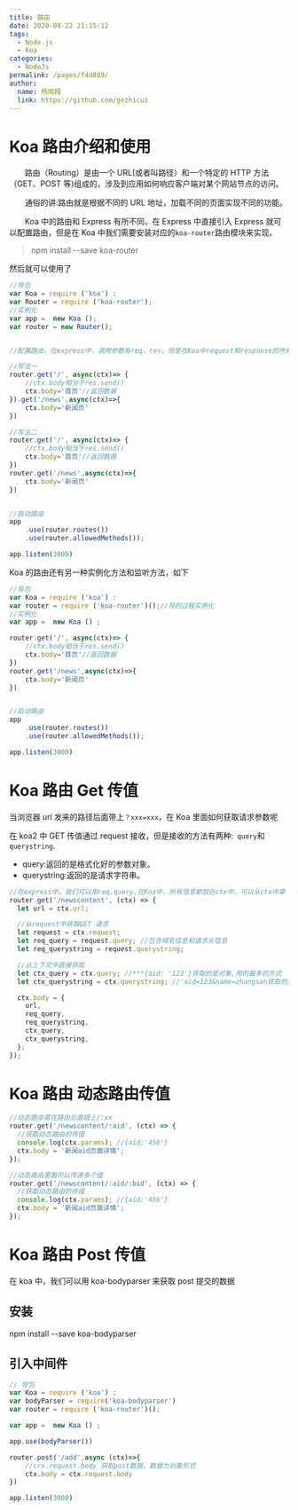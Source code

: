 ```yaml
---
title: 路由
date: 2020-08-22 21:15:12
tags:
  - Node.js
  - Koa
categories:
  - NodeJs
permalink: /pages/f4d889/
author:
  name: 杨雨翔
  link: https://github.com/gezhicui
---
```


# Koa 路由介绍和使用

&emsp;&emsp;路由（Routing）是由一个 URL(或者叫路径）和一个特定的 HTTP 方法（GET、POST 等)组成的，涉及到应用如何响应客户端对某个网站节点的访问。

&emsp;&emsp;通俗的讲:路由就是根据不同的 URL 地址，加载不同的页面实现不同的功能。

&emsp;&emsp;Koa 中的路由和 Express 有所不同，在 Express 中直接引入 Express 就可以配置路由，但是在 Koa 中我们需要安装对应的`koa-router`路由模块来实现。

> npm install --save koa-router

然后就可以使用了

```js
//导包
var Koa = require ('koa') :
var Router = require ('koa-router');
//实例化
var app =  new Koa ();
var router = new Router();


//配置路由，在express中，调用参数有req，res，但是在Koa中request和response的所有信息都放在context（上下文）中

//写法一
router.get('/', async(ctx)=> {
    //ctx.body相当于res.send()
    ctx.body='首页'//返回数据
}).get('/news',async(ctx)=>{
    ctx.body='新闻页'
})

//写法二
router.get('/', async(ctx)=> {
    //ctx.body相当于res.send()
    ctx.body='首页'//返回数据
})
router.get('/news',async(ctx)=>{
    ctx.body='新闻页'
})


//启动路由
app
    .use(router.routes())
    .use(router.allowedMethods());

app.listen(3000)
```

Koa 的路由还有另一种实例化方法和监听方法，如下

```js
//导包
var Koa = require ('koa') :
var router = require ('koa-router')();//导的过程实例化
//实例化
var app =  new Koa () ;

router.get('/', async(ctx)=> {
    //ctx.body相当于res.send()
    ctx.body='首页'//返回数据
})
router.get('/news',async(ctx)=>{
    ctx.body='新闻页'
})


//启动路由
app
    .use(router.routes())
    .use(router.allowedMethods());

app.listen(3000)
```

# Koa 路由 Get 传值

当浏览器 url 发来的路径后面带上`？xxx=xxx`，在 Koa 里面如何获取请求参数呢

在 koa2 中 GET 传值通过 request 接收，但是接收的方法有两种:` query`和`querystring`.

- query:返回的是格式化好的参数对象。
- querystring:返回的是请求字符串。

```js
//在express中，我们可以用req.query,在Koa中，所有信息都放在ctx中，可以从ctx中拿
router.get('/newscontent', (ctx) => {
  let url = ctx.url;

  //从request中获取GET 请求
  let request = ctx.request;
  let req_query = request.query; //包含域名信息和请求头信息
  let req_querystring = request.querystring;

  //从上下文中直接获取
  let ctx_query = ctx.query; //***{aid: '123'}获取的是对象,用的最多的方式
  let ctx_querystring = ctx.querystring; //'aid=123&name=zhangsan获取的是一个字符串

  ctx.body = {
    url,
    req_query,
    req_querystring,
    ctx_query,
    ctx_querystring,
  };
});
```

# Koa 路由 动态路由传值

```js
//动态路由需在路由后面跟上/:xx
router.get('/newscontent/:aid', (ctx) => {
  //获取动态路由的传值
  console.log(ctx.params); //{aid:'456'}
  ctx.body = '新闻aid页面详情';
});

//动态路由里面可以传递多个值
router.get('/newscontent/:aid/:bid', (ctx) => {
  //获取动态路由的传值
  console.log(ctx.params); //{aid:'456'}
  ctx.body = '新闻aid页面详情';
});
```

# Koa 路由 Post 传值

在 koa 中，我们可以用 koa-bodyparser 来获取 post 提交的数据

## 安装

npm install --save koa-bodyparser

## 引入中间件

```js
// 导包
var Koa = require ('koa') :
var bodyParser = require('koa-bodyparser')
var router = require ('koa-router')();

var app =  new Koa () ;

app.use(bodyParser())

router.post('/add',async (ctx)=>{
    //crx.request.body 获取post数据，数据为对象形式
    ctx.body = ctx.request.body
})

app.listen(3000)
```
